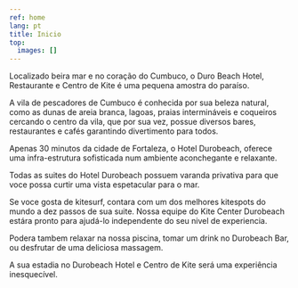 ```yaml
---
ref: home
lang: pt
title: Inicio
top:
  images: []
---
```

Localizado beira mar e no coração do Cumbuco, o Duro Beach Hotel, Restaurante e Centro de Kite é uma pequena amostra do paraíso.

A vila de pescadores de Cumbuco é conhecida por sua beleza natural, como as dunas de areia branca, lagoas, praias intermináveis ​​e coqueiros cercando o centro da vila, que por sua vez, possue diversos bares, restaurantes e cafés garantindo divertimento para todos.

Apenas 30 minutos  da cidade de Fortaleza, o Hotel Durobeach, oferece uma infra-estrutura sofisticada num ambiente aconchegante e relaxante.

Todas as suites do Hotel Durobeach possuem varanda privativa para que voce possa curtir uma vista  espetacular para o mar.

Se voce gosta de kitesurf, contara com um dos melhores kitespots do mundo a dez passos de sua suite. Nossa equipe do Kite Center Durobeach estára pronto para ajudá-lo independente do seu nivel de experiencia.

Podera tambem relaxar na nossa piscina, tomar um drink no Durobeach Bar, ou desfrutar de uma deliciosa massagem.

A sua estadia no Durobeach Hotel e Centro de Kite será uma experiência inesquecível.
